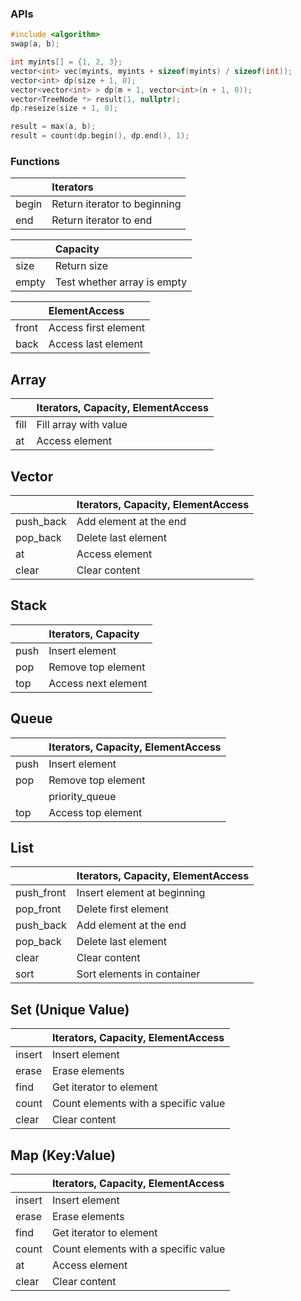 ### APIs

```cpp
#include <algorithm>
swap(a, b);

int myints[] = {1, 2, 3};
vector<int> vec(myints, myints + sizeof(myints) / sizeof(int));
vector<int> dp(size + 1, 0);
vector<vector<int> > dp(m + 1, vector<int>(n + 1, 0));
vector<TreeNode *> result(1, nullptr);
dp.reseize(size + 1, 0);

result = max(a, b);
result = count(dp.begin(), dp.end(), 1);
```


### Functions

|       | Iterators                    |
| :---- | :--------------------------- |
| begin | Return iterator to beginning |
| end   | Return iterator to end       |

|       | Capacity                    |
| :---- | :-------------------------- |
| size  | Return size                 |
| empty | Test whether array is empty |

|       | ElementAccess        |
| :---- | :------------------- |
| front | Access first element |
| back  | Access last element  |

## Array

|      | Iterators, Capacity, ElementAccess |
| :--- | :--------------------------------- |
| fill | Fill array with value              |
| at   | Access element                     |

## Vector

|           | Iterators, Capacity, ElementAccess |
| :-------- | :--------------------------------- |
| push_back | Add element at the end             |
| pop_back  | Delete last element                |
| at        | Access element                     |
| clear     | Clear content                      |

## Stack

|      | Iterators, Capacity |
| :--- | :------------------ |
| push | Insert element      |
| pop  | Remove top element  |
| top  | Access next element |

## Queue

|      | Iterators, Capacity, ElementAccess |
| :--- | :--------------------------------- |
| push | Insert element                     |
| pop  | Remove top element                 |
|      | priority_queue                     |
| top  | Access top element                 |

## List

|            | Iterators, Capacity, ElementAccess |
| :--------- | :--------------------------------- |
| push_front | Insert element at beginning        |
| pop_front  | Delete first element               |
| push_back  | Add element at the end             |
| pop_back   | Delete last element                |
| clear      | Clear content                      |
| sort       | Sort elements in container         |

## Set (Unique Value)

|        | Iterators, Capacity, ElementAccess   |
| :----- | :----------------------------------- |
| insert | Insert element                       |
| erase  | Erase elements                       |
| find   | Get iterator to element              |
| count  | Count elements with a specific value |
| clear  | Clear content                        |

## Map (Key:Value)

|        | Iterators, Capacity, ElementAccess   |
| :----- | :----------------------------------- |
| insert | Insert element                       |
| erase  | Erase elements                       |
| find   | Get iterator to element              |
| count  | Count elements with a specific value |
| at     | Access element                       |
| clear  | Clear content                        |
